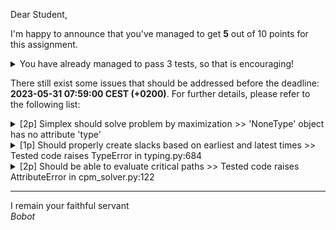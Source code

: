 Dear Student,

I'm happy to announce that you've managed to get **5** out of 10 points for this assignment.
<details><summary>You have already managed to pass 3 tests, so that is encouraging!</summary>&emsp;☑&nbsp;[1p] Simplex should solve problem by minimization<br>&emsp;☑&nbsp;[2p] Should propagate times forward for each state<br>&emsp;☑&nbsp;[2p] Should propagate times backward for each state</details>

There still exist some issues that should be addressed before the deadline: **2023-05-31 07:59:00 CEST (+0200)**. For further details, please refer to the following list:

<details><summary>[2p] Simplex should solve problem by maximization &gt;&gt; &#x27;NoneType&#x27; object has no attribute &#x27;type&#x27;</summary></details>
<details><summary>[1p] Should properly create slacks based on earliest and latest times &gt;&gt; Tested code raises TypeError in typing.py:684</summary></details>
<details><summary>[2p] Should be able to evaluate critical paths &gt;&gt; Tested code raises AttributeError in cpm_solver.py:122</summary></details>

-----------
I remain your faithful servant\
_Bobot_